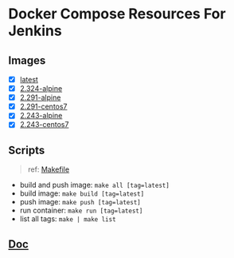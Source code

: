 # Docker Compose Resources For Jenkins

## Images

- [x] [latest](./latest/Dockerfile)
- [x] [2.324-alpine](./2.324-alpine/Dockerfile)
- [x] [2.291-alpine](./2.291-alpine/Dockerfile)
- [x] [2.291-centos7](./2.291-centos7/Dockerfile)
- [x] [2.243-alpine](./2.243-alpine/Dockerfile)
- [x] [2.243-centos7](./2.243-centos7/Dockerfile)

## Scripts

>ref: [Makefile](./Makefile)

- build and push image: `make all [tag=latest]`
- build image: `make build [tag=latest]`
- push image: `make push [tag=latest]`
- run container: `make run [tag=latest]`
- list all tags: `make | make list`

## [Doc](https://github.com/jenkinsci/docker/blob/master/README.md)
